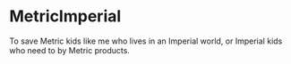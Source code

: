 # MetricImperial
To save Metric kids like me who lives in an Imperial world, or Imperial kids who need to by Metric products.
